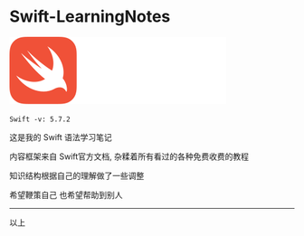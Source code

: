 # Swift-LearningNotes
![68747470733a2f2f7777772e73776966742e6f72672f6173736574732f696d616765732f73776966747e6461726b2e737667](68747470733a2f2f7777772e73776966742e6f72672f6173736574732f696d616765732f73776966747e6461726b2e737667.svg)

`Swift -v: 5.7.2`

这是我的 Swift 语法学习笔记

内容框架来自 Swift官方文档, 杂糅着所有看过的各种免费收费的教程

知识结构根据自己的理解做了一些调整



希望鞭策自己 也希望帮助到别人

---

以上
